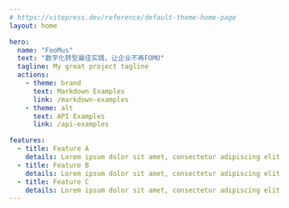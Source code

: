 ```yaml
---
# https://vitepress.dev/reference/default-theme-home-page
layout: home

hero:
  name: "FooMus"
  text: "数字化转型最佳实践，让企业不再FOMO"
  tagline: My great project tagline
  actions:
    - theme: brand
      text: Markdown Examples
      link: /markdown-examples
    - theme: alt
      text: API Examples
      link: /api-examples

features:
  - title: Feature A
    details: Lorem ipsum dolor sit amet, consectetur adipiscing elit
  - title: Feature B
    details: Lorem ipsum dolor sit amet, consectetur adipiscing elit
  - title: Feature C
    details: Lorem ipsum dolor sit amet, consectetur adipiscing elit
---
```


